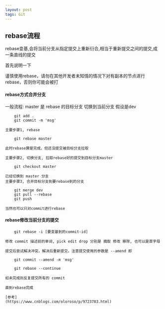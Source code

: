 ```yaml
---
layout: post
tags: Git
---
```


## rebase流程

rebase变基,会将当前分支从指定提交上重新衍合,相当于重新提交之间的提交,成一条直线的提交

首先说明一下

谨慎使用rebase，请勿在其他开发者未知情的情况下对有副本的节点进行rebase，否则你可能会被打

#### rebase方式合并分支

一般流程:
	master 是 rebase 的目标分支
	切换到当前分支 假设是dev
	
```
	git add .
	git commit -m 'msg'
```
	
	主要步骤1, rebase
	
```
	git rebase master
```
	
	此时rebase算是完成，但还没提交被目标分支拉取
	
	主要步骤2, 切换分支, 拉取rebase好的提交到目标分支master
	
```
	git checkout master
```
	
	已经切换到 master 分支
	主要步骤3, 合并目标分支到要rebase到的分支
	
```
	git merge dev
	git pull --rebase
	git push
```

	当然也可以只对commit进行rebase

#### rebase修改当前分支的提交

```
	git rebase -i [要变基到的commit-id]
```

	修改 commit 描述前的单词, pick edit drop 分别是 摘取 修改 移除, 也可以是首字母
	
	提交后尝试解决冲突，解决后重新提交。注意提交使用的参数是 --amend 即

```
	git commit --amend -m 'msg'
	
	git rebase --continue
```

	如未完成则反复提交所有的 commit 
	
	直到rebase完成
	
	[参考]
	(https://www.cnblogs.com/oloroso/p/9723783.html)
